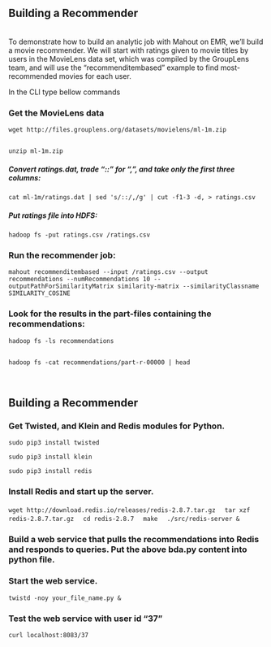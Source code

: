 <h2>Building a Recommender</h2><br>
To demonstrate how to build an analytic job with Mahout on EMR, we’ll build a movie recommender. We will start with ratings given to movie titles by users in the MovieLens data set, which was compiled by the GroupLens team, and will use the “recommenditembased” example to find most-recommended movies for each user.

<br>

In the CLI type bellow commands
<br>
<h3>Get the MovieLens data</h3>
<code>wget http://files.grouplens.org/datasets/movielens/ml-1m.zip

unzip ml-1m.zip</code>

<h5>Convert ratings.dat, trade “::” for “,”, and take only the first three columns:</h5>
<code>cat ml-1m/ratings.dat | sed 's/::/,/g' | cut -f1-3 -d, > ratings.csv</code>

<h5>Put ratings file into HDFS:</h5>
<code>hadoop fs -put ratings.csv /ratings.csv</code>

<h3>Run the recommender job:</h3>
<code>mahout recommenditembased --input /ratings.csv --output recommendations --numRecommendations 10 --outputPathForSimilarityMatrix similarity-matrix --similarityClassname SIMILARITY_COSINE</code>

<h3>Look for the results in the part-files containing the recommendations:</h3>
<code>hadoop fs -ls recommendations

hadoop fs -cat recommendations/part-r-00000 | head</code>

<br><h2>Building a Recommender</h2>
<h3>Get Twisted, and Klein and Redis modules for Python.</h3>
<code>sudo pip3 install twisted</code>
  
<code>sudo pip3 install klein</code>

<code>sudo pip3 install redis</code>


<h3>Install Redis and start up the server.</h3>
<code>wget http://download.redis.io/releases/redis-2.8.7.tar.gz</code>
      <code>  tar xzf redis-2.8.7.tar.gz</code>
      <code>  cd redis-2.8.7</code>
      <code>  make</code>
      <code>  ./src/redis-server &</code></code>


<h3>Build a web service that pulls the recommendations into Redis and responds to queries.
Put the above bda.py content into python file.</h3>

<h3>Start the web service.</h3>
<code>twistd -noy your_file_name.py &</code>
  
<h3>Test the web service with user id “37”</h3>
<code>curl localhost:8083/37</code>


